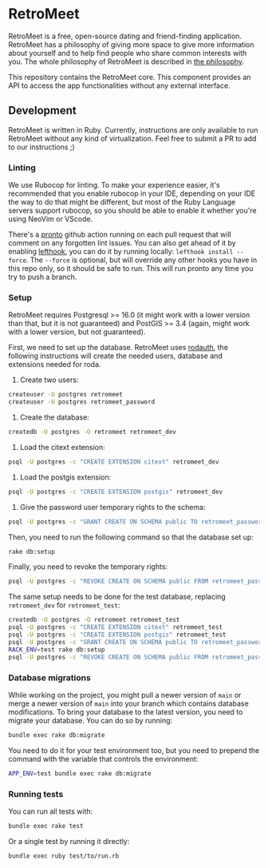 # RetroMeet

RetroMeet is a free, open-source dating and friend-finding application. RetroMeet has a philosophy of giving more space to give more information about yourself and to help find people who share common interests with you. The whole philosophy of RetroMeet is described in [the philosophy](https://join.retromeet.social/philosophy).

This repository contains the RetroMeet core. This component provides an API to access the app functionalities without any external interface.

## Development

RetroMeet is written in Ruby. Currently, instructions are only available to run RetroMeet without any kind of virtualization. Feel free to submit a PR to add to our instructions ;)

### Linting

We use Rubocop for linting. To make your experience easier, it's recommended that you enable rubocop in your IDE, depending on your IDE the way to do that might be different, but most of the Ruby Language servers support rubocop, so you should be able to enable it whether you're using NeoVim or VScode.

There's a [pronto](https://github.com/prontolabs/pronto) github action running on each pull request that will comment on any forgotten lint issues. You can also get ahead of it by enabling [lefthook](https://github.com/evilmartians/lefthook), you can do it by running locally: `lefthook install --force`. The `--force` is optional, but will override any other hooks you have in this repo only, so it should be safe to run. This will run pronto any time you try to push a branch.

### Setup

RetroMeet requires Postgresql >= 16.0 (it might work with a lower version than that, but it is not guaranteed) and PostGIS >= 3.4 (again, might work with a lower version, but not guaranteed).

First, we need to set up the database. RetroMeet uses [rodauth](https://github.com/jeremyevans/rodauth), the following instructions will create the needed users, database and extensions needed for roda.
1. Create two users:
```sh
createuser -U postgres retromeet
createuser -U postgres retromeet_password
```
1. Create the database:
```sh
createdb -U postgres -O retromeet retromeet_dev
```
1. Load the citext extension:
```sh
psql -U postgres -c "CREATE EXTENSION citext" retromeet_dev
```
1. Load the postgis extension:
```sh
psql -U postgres -c "CREATE EXTENSION postgis" retromeet_dev
```
1. Give the password user temporary rights to the schema:
```sh
psql -U postgres -c "GRANT CREATE ON SCHEMA public TO retromeet_password" retromeet_dev
```

Then, you need to run the following command so that the database set up:
```sh
rake db:setup
```

Finally, you need to revoke the temporary rights:
```sh
psql -U postgres -c "REVOKE CREATE ON SCHEMA public FROM retromeet_password" retromeet_dev
```

The same setup needs to be done for the test database, replacing `retromeet_dev` for `retromeet_test`:
```sh
createdb -U postgres -O retromeet retromeet_test
psql -U postgres -c "CREATE EXTENSION citext" retromeet_test
psql -U postgres -c "CREATE EXTENSION postgis" retromeet_test
psql -U postgres -c "GRANT CREATE ON SCHEMA public TO retromeet_password" retromeet_test
RACK_ENV=test rake db:setup
psql -U postgres -c "REVOKE CREATE ON SCHEMA public FROM retromeet_password" retromeet_test
```

### Database migrations

While working on the project, you might pull a newer version of `main` or merge a newer version of `main` into your branch which contains database modifications. To bring your database to the latest version, you need to migrate your database. You can do so by running:

```sh
bundle exec rake db:migrate
```

You need to do it for your test environment too, but you need to prepend the command with the variable that controls the environment:
```sh
APP_ENV=test bundle exec rake db:migrate
```

### Running tests

You can run all tests with:
```sh
bundle exec rake test
```

Or a single test by running it directly:
```sh
bundle exec ruby test/to/run.rb
```
